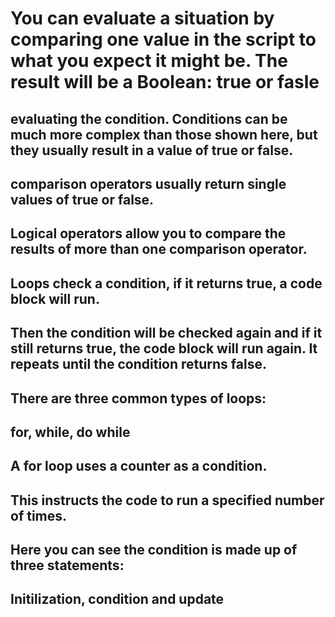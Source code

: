 # You can evaluate a situation by comparing one value in the script to what you expect it might be. The result will be a Boolean: true or fasle


## evaluating the condition. Conditions can be much more complex than those shown here, but they usually result in a value of true or false.

## comparison operators usually return single values of true or false.
## Logical operators allow you to compare the results of more than one comparison operator.


## Loops check a condition, if it returns true, a code block will run.
## Then the condition will be checked again and if it still returns true, the code block will run again. It repeats until the condition returns false. 
## There are three common types of loops:
## for, while, do while

## A for loop uses a counter as a condition.
## This instructs the code to run a specified number of times.
## Here you can see the condition is made up of three statements: 
## Initilization, condition and update


